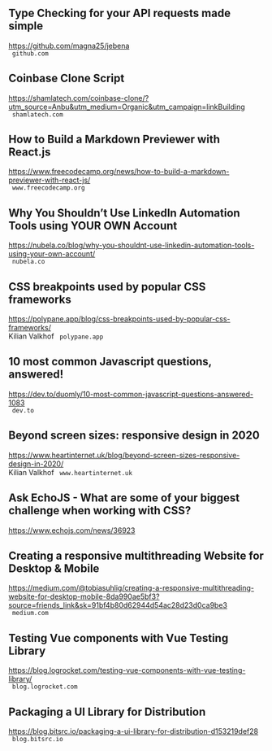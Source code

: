 ## Type Checking for your API requests made simple  
https://github.com/magna25/jebena  
 ` github.com`
  

## Coinbase Clone Script  
https://shamlatech.com/coinbase-clone/?utm_source=Anbu&utm_medium=Organic&utm_campaign=linkBuilding  
 ` shamlatech.com`
  

## How to Build a Markdown Previewer with React.js  
https://www.freecodecamp.org/news/how-to-build-a-markdown-previewer-with-react-js/  
 ` www.freecodecamp.org`
  

## Why You Shouldn’t Use LinkedIn Automation Tools using YOUR OWN Account  
https://nubela.co/blog/why-you-shouldnt-use-linkedin-automation-tools-using-your-own-account/  
 ` nubela.co`
  

## CSS breakpoints used by popular CSS frameworks  
https://polypane.app/blog/css-breakpoints-used-by-popular-css-frameworks/  
Kilian Valkhof ` polypane.app`
  

## 10 most common Javascript questions, answered!  
https://dev.to/duomly/10-most-common-javascript-questions-answered-1083  
 ` dev.to`
  

## Beyond screen sizes: responsive design in 2020  
https://www.heartinternet.uk/blog/beyond-screen-sizes-responsive-design-in-2020/  
Kilian Valkhof ` www.heartinternet.uk`
  

## Ask EchoJS - What are some of your biggest challenge when working with CSS?  
https://www.echojs.com/news/36923  
 
  

## Creating a responsive multithreading Website for Desktop & Mobile  
https://medium.com/@tobiasuhlig/creating-a-responsive-multithreading-website-for-desktop-mobile-8da990ae5bf3?source=friends_link&sk=91bf4b80d62944d54ac28d23d0ca9be3  
 ` medium.com`
  

## Testing Vue components with Vue Testing Library  
https://blog.logrocket.com/testing-vue-components-with-vue-testing-library/  
 ` blog.logrocket.com`
  

## Packaging a UI Library for Distribution  
https://blog.bitsrc.io/packaging-a-ui-library-for-distribution-d153219def28  
 ` blog.bitsrc.io`
  

